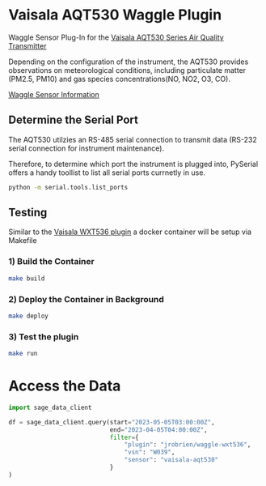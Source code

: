 # Vaisala AQT530 Waggle Plugin
Waggle Sensor Plug-In for the [Vaisala AQT530 Series Air Quality Transmitter](https://www.vaisala.com/en/products/weather-environmental-sensors/air-quality-transmitter-aqt530-urban-industrial-systems)

Depending on the configuration of the instrument, the AQT530 provides observations on meteorological conditions, including particulate matter (PM2.5, PM10) and gas species concentrations(NO, NO2, O3, CO). 

[Waggle Sensor Information](https://github.com/waggle-sensor)

## Determine the Serial Port
The AQT530 utilzies an RS-485 serial connection to transmit data (RS-232 serial connection for instrument maintenance).

Therefore, to determine which port the instrument is plugged into, PySerial offers a handy toollist to list all serial ports currnetly in use.
```bash
python -m serial.tools.list_ports
```

## Testing 

Similar to the [Vaisala WXT536 plugin](https://portal.sagecontinuum.org/apps/app/jrobrien/waggle-wxt536) a docker container will be setup via Makefile 

### 1) Build the Container
```bash
make build
```

### 2) Deploy the Container in Background
```bash
make deploy
```

### 3) Test the plugin
```bash
make run
```

# Access the Data
```py
import sage_data_client

df = sage_data_client.query(start="2023-05-05T03:00:00Z",
                            end="2023-04-05T04:00:00Z", 
                            filter={
                                "plugin": "jrobrien/waggle-wxt536",
                                "vsn": "W039",
                                "sensor": "vaisala-aqt530"
                            }
)

```
